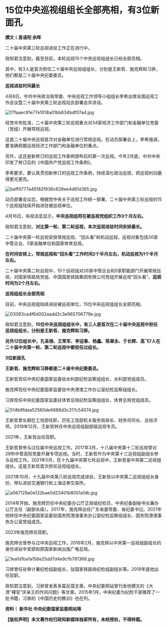 # 15位中央巡视组组长全部亮相，有3位新面孔

**撰文丨高语阳 余晖**

二十届中央第三轮巡视进驻工作正在进行中。

政知君注意到，截至目前，本轮巡视15个中央巡视组组长已经全部亮相。

其中，有3人是首次担任二十届中央巡视组组长，分别是王新哲、施克辉和习骅，他们都是二十届中央纪委委员。

**巡视进驻时间最长**

4月8日，中共中央政治局常委、中央巡视工作领导小组组长李希出席全国巡视工作会议暨二十届中央第三轮巡视动员部署会并讲话。

![f7faaec91e77e1018a01bb634bdf07a4.jpg](https://raw.githubusercontent.com/qqhsx/qqnews_image/main/2024/04/18/15位中央巡视组组长全部亮相，有3位新面孔/f7faaec91e77e1018a01bb634bdf07a4.jpg)

经党中央批准，二十届中央第三轮巡视重点对34家经济工作部门和金融单位党委（党组）开展常规巡视。

这是二十届中央巡视首次对金融单位进行常规巡视。在动员部署会上，李希强调，要准确把握巡视经济工作部门和金融单位的重点。

另外，这还是新修订的巡视工作条例颁布后的第一次巡视。今年2月底，中共中央印发了修订后的《中国共产党巡视工作条例》。

李希要求，要认真贯彻新修订的巡视工作条例，持续深化政治巡视，把巡视利剑磨得更光更亮。

![baff0777a49182f936c628ee4d81d365.jpg](https://raw.githubusercontent.com/qqhsx/qqnews_image/main/2024/04/18/15位中央巡视组组长全部亮相，有3位新面孔/baff0777a49182f936c628ee4d81d365.jpg)

动员部署会议后，根据党中央关于巡视工作统一部署，二十届中央第三轮巡视的15个巡视组陆续开始进驻被巡视单位。

4月16日，央视消息显示，**中央巡视组将在被巡视党组织工作3个月左右。**

政知君注意到，**对比第一轮、第二轮巡视，本次巡视进驻时间安排最长。**

二十届中央第一轮巡视安排常规巡视、“回头看”和机动巡视，巡视对象包括30家中管企业、5家金融单位和国家体育总局。

**在时间安排上，常规巡视和“回头看”工作时间2个半月左右，机动巡视为1个半月左右。**

二十届中央第二轮巡视中，15个巡视组对26家中管企业和5家职能部门开展常规巡视，对国家铁路局党组、中国国家铁路集团有限公司党组开展巡视“回头看”。**巡视时间为2个月左右。**

**巡视组组长全部亮相**

目前，中央巡视组陆续进驻被巡视单位，15位中央巡视组组长全部亮相。

![03093ca4f6d002aadd2c3e965706779e.jpg](https://raw.githubusercontent.com/qqhsx/qqnews_image/main/2024/04/18/15位中央巡视组组长全部亮相，有3位新面孔/03093ca4f6d002aadd2c3e965706779e.jpg)

政知君注意到，**15位中央巡视组组长中，有三人是首次在二十届中央巡视中担任巡视组组长，分别是王新哲、施克辉和习骅。**

**另外12位组长中，孔圣根、王荣军、李迎春、杨鑫、陈章永、于长辉、高飞7人在二十届中央第一轮、第二轮巡视中都担任过组长。**

**3位新面孔**

**王新哲、施克辉和习骅都是二十届中央纪委委员。**

王新哲现任中央纪委国家监委驻水利部纪检监察组组长、水利部党组成员。

施克辉现任中央纪委国家监委驻中央港澳工作办公室纪检监察组组长。

习骅现任中央纪委国家监委驻体育总局纪检监察组组长、体育总局党组成员。

![514b9fdea52560de6688d3c317c54074.jpg](https://raw.githubusercontent.com/qqhsx/qqnews_image/main/2024/04/18/15位中央巡视组组长全部亮相，有3位新面孔/514b9fdea52560de6688d3c317c54074.jpg)

王新哲曾长期在工信部任职，历任工信部机关服务局局长、财务司司长、总经济师。2019年12月，王新哲转任中央巡视组副部级巡视专员。

2021年，王新哲出任现职。

王新哲曾参与过往届中央巡视工作。2017年3月，十八届中央第十二轮巡视曾对29所中管高校党委开展专项巡视。当时，王新哲作为中央第十三巡视组副组长参与巡视工作。2021年5月，在十九届中央第七轮巡视中，王新哲是中央第二巡视组组长。这是王新哲首次担任巡视组组长。

2021年10月，十九届中央第八轮巡视完成进驻，王新哲以中央第二巡视组组长身份，带队进驻交通银行和上海证券交易所。

![a567129a0e132bae0d23401b8051a1db.jpg](https://raw.githubusercontent.com/qqhsx/qqnews_image/main/2024/04/18/15位中央巡视组组长全部亮相，有3位新面孔/a567129a0e132bae0d23401b8051a1db.jpg)

2014年开始，施克辉历任中央纪委办公厅正局级纪检员，中央纪委副秘书长兼办公厅主任（副部长级）。2017年，施克辉出任广东省委常委、省纪委书记。2021年他转任中央纪委国家监委驻国务院港澳事务办公室纪检监察组组长、国务院港澳事务办公室党组成员。

2023年施克辉任现职。

施克辉也曾参与过中央巡视工作。2016年2月，施克辉以中央第一巡视组副组长的身份进驻中宣部和原国家新闻出版广电总局。

![1ea1d1ba1a158e25dd7d4e9cfb791368.jpg](https://raw.githubusercontent.com/qqhsx/qqnews_image/main/2024/04/18/15位中央巡视组组长全部亮相，有3位新面孔/1ea1d1ba1a158e25dd7d4e9cfb791368.jpg)

习骅曾任驻审计署纪检组副组长，驻国家铁路局纪检组副组长等。2018年底他出任现职。

政知君注意到，习骅曾发表多篇反腐文章。中央纪委网站曾刊发他撰文的《大清“裸官”庆亲王的作风问题》等文章。2015年1月，中央纪委为纪检干部推荐了一批书籍，习骅的《中国历史的教训》也在列。

**资料｜ 新华社 中央纪委国家监委网站等**

**【版权声明】本文著作权归政知新媒体独家所有，未经授权，不得转载。**

